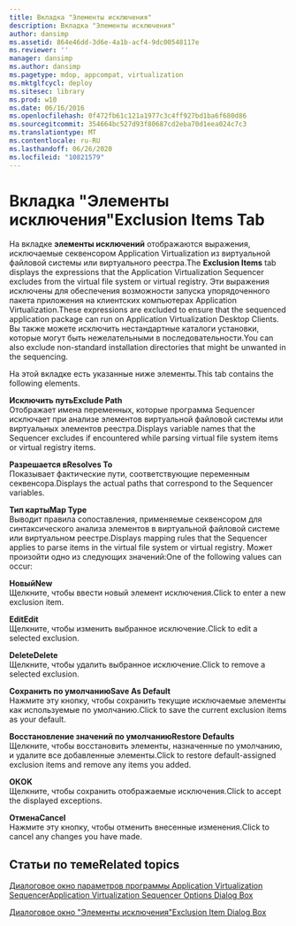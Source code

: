 ```yaml
---
title: Вкладка "Элементы исключения"
description: Вкладка "Элементы исключения"
author: dansimp
ms.assetid: 864e46dd-3d6e-4a1b-acf4-9dc00548117e
ms.reviewer: ''
manager: dansimp
ms.author: dansimp
ms.pagetype: mdop, appcompat, virtualization
ms.mktglfcycl: deploy
ms.sitesec: library
ms.prod: w10
ms.date: 06/16/2016
ms.openlocfilehash: 0f472fb61c121a1977c3c4ff927bd1ba6f680d86
ms.sourcegitcommit: 354664bc527d93f80687cd2eba70d1eea024c7c3
ms.translationtype: MT
ms.contentlocale: ru-RU
ms.lasthandoff: 06/26/2020
ms.locfileid: "10821579"
---
```

# <span data-ttu-id="fd1b4-103">Вкладка "Элементы исключения"</span><span class="sxs-lookup"><span data-stu-id="fd1b4-103">Exclusion Items Tab</span></span>


<span data-ttu-id="fd1b4-104">На вкладке **элементы исключений** отображаются выражения, исключаемые секвенсором Application Virtualization из виртуальной файловой системы или виртуального реестра.</span><span class="sxs-lookup"><span data-stu-id="fd1b4-104">The **Exclusion Items** tab displays the expressions that the Application Virtualization Sequencer excludes from the virtual file system or virtual registry.</span></span> <span data-ttu-id="fd1b4-105">Эти выражения исключены для обеспечения возможности запуска упорядоченного пакета приложения на клиентских компьютерах Application Virtualization.</span><span class="sxs-lookup"><span data-stu-id="fd1b4-105">These expressions are excluded to ensure that the sequenced application package can run on Application Virtualization Desktop Clients.</span></span> <span data-ttu-id="fd1b4-106">Вы также можете исключить нестандартные каталоги установки, которые могут быть нежелательными в последовательности.</span><span class="sxs-lookup"><span data-stu-id="fd1b4-106">You can also exclude non-standard installation directories that might be unwanted in the sequencing.</span></span>

<span data-ttu-id="fd1b4-107">На этой вкладке есть указанные ниже элементы.</span><span class="sxs-lookup"><span data-stu-id="fd1b4-107">This tab contains the following elements.</span></span>

<a href="" id="exclude-path"></a>**<span data-ttu-id="fd1b4-108">Исключить путь</span><span class="sxs-lookup"><span data-stu-id="fd1b4-108">Exclude Path</span></span>**  
<span data-ttu-id="fd1b4-109">Отображает имена переменных, которые программа Sequencer исключает при анализе элементов виртуальной файловой системы или виртуальных элементов реестра.</span><span class="sxs-lookup"><span data-stu-id="fd1b4-109">Displays variable names that the Sequencer excludes if encountered while parsing virtual file system items or virtual registry items.</span></span>

<a href="" id="resolves-to"></a>**<span data-ttu-id="fd1b4-110">Разрешается в</span><span class="sxs-lookup"><span data-stu-id="fd1b4-110">Resolves To</span></span>**  
<span data-ttu-id="fd1b4-111">Показывает фактические пути, соответствующие переменным секвенсора.</span><span class="sxs-lookup"><span data-stu-id="fd1b4-111">Displays the actual paths that correspond to the Sequencer variables.</span></span>

<a href="" id="map-type"></a>**<span data-ttu-id="fd1b4-112">Тип карты</span><span class="sxs-lookup"><span data-stu-id="fd1b4-112">Map Type</span></span>**  
<span data-ttu-id="fd1b4-113">Выводит правила сопоставления, применяемые секвенсором для синтаксического анализа элементов в виртуальной файловой системе или виртуальном реестре.</span><span class="sxs-lookup"><span data-stu-id="fd1b4-113">Displays mapping rules that the Sequencer applies to parse items in the virtual file system or virtual registry.</span></span> <span data-ttu-id="fd1b4-114">Может произойти одно из следующих значений:</span><span class="sxs-lookup"><span data-stu-id="fd1b4-114">One of the following values can occur:</span></span>

<a href="" id="new"></a>**<span data-ttu-id="fd1b4-115">Новый</span><span class="sxs-lookup"><span data-stu-id="fd1b4-115">New</span></span>**  
<span data-ttu-id="fd1b4-116">Щелкните, чтобы ввести новый элемент исключения.</span><span class="sxs-lookup"><span data-stu-id="fd1b4-116">Click to enter a new exclusion item.</span></span>

<a href="" id="edit"></a>**<span data-ttu-id="fd1b4-117">Edit</span><span class="sxs-lookup"><span data-stu-id="fd1b4-117">Edit</span></span>**  
<span data-ttu-id="fd1b4-118">Щелкните, чтобы изменить выбранное исключение.</span><span class="sxs-lookup"><span data-stu-id="fd1b4-118">Click to edit a selected exclusion.</span></span>

<a href="" id="delete"></a>**<span data-ttu-id="fd1b4-119">Delete</span><span class="sxs-lookup"><span data-stu-id="fd1b4-119">Delete</span></span>**  
<span data-ttu-id="fd1b4-120">Щелкните, чтобы удалить выбранное исключение.</span><span class="sxs-lookup"><span data-stu-id="fd1b4-120">Click to remove a selected exclusion.</span></span>

<a href="" id="save-as-default"></a>**<span data-ttu-id="fd1b4-121">Сохранить по умолчанию</span><span class="sxs-lookup"><span data-stu-id="fd1b4-121">Save As Default</span></span>**  
<span data-ttu-id="fd1b4-122">Нажмите эту кнопку, чтобы сохранить текущие исключаемые элементы как используемые по умолчанию.</span><span class="sxs-lookup"><span data-stu-id="fd1b4-122">Click to save the current exclusion items as your default.</span></span>

<a href="" id="restore-defaults"></a>**<span data-ttu-id="fd1b4-123">Восстановление значений по умолчанию</span><span class="sxs-lookup"><span data-stu-id="fd1b4-123">Restore Defaults</span></span>**  
<span data-ttu-id="fd1b4-124">Щелкните, чтобы восстановить элементы, назначенные по умолчанию, и удалите все добавленные элементы.</span><span class="sxs-lookup"><span data-stu-id="fd1b4-124">Click to restore default-assigned exclusion items and remove any items you added.</span></span>

<a href="" id="ok"></a>**<span data-ttu-id="fd1b4-125">ОК</span><span class="sxs-lookup"><span data-stu-id="fd1b4-125">OK</span></span>**  
<span data-ttu-id="fd1b4-126">Щелкните, чтобы сохранить отображаемые исключения.</span><span class="sxs-lookup"><span data-stu-id="fd1b4-126">Click to accept the displayed exceptions.</span></span>

<a href="" id="cancel"></a>**<span data-ttu-id="fd1b4-127">Отмена</span><span class="sxs-lookup"><span data-stu-id="fd1b4-127">Cancel</span></span>**  
<span data-ttu-id="fd1b4-128">Нажмите эту кнопку, чтобы отменить внесенные изменения.</span><span class="sxs-lookup"><span data-stu-id="fd1b4-128">Click to cancel any changes you have made.</span></span>

## <span data-ttu-id="fd1b4-129">Статьи по теме</span><span class="sxs-lookup"><span data-stu-id="fd1b4-129">Related topics</span></span>


[<span data-ttu-id="fd1b4-130">Диалоговое окно параметров программы Application Virtualization Sequencer</span><span class="sxs-lookup"><span data-stu-id="fd1b4-130">Application Virtualization Sequencer Options Dialog Box</span></span>](application-virtualization-sequencer-options-dialog-box.md)

[<span data-ttu-id="fd1b4-131">Диалоговое окно "Элементы исключения"</span><span class="sxs-lookup"><span data-stu-id="fd1b4-131">Exclusion Item Dialog Box</span></span>](exclusion-item-dialog-box.md)

 

 





